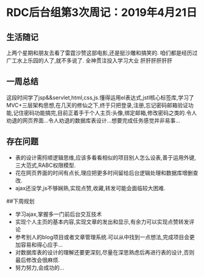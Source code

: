 # RDC后台组第3次周记：2019年4月21日

## 生活随记
上两个星期和朋友去看了雷霆沙赞这部电影,还是挺沙雕和搞笑的.
咱们都是经历过广工水上乐园的人了,就不多说了.
全神贯注投入学习大业
肝肝肝肝肝肝

## 一周总结
这段时间学了jsp&&servlet,html,css,js.懂得运用el表达式,jstl核心标签库,学习了MVC+三层架构思想,在几天的修仙之下,终于只把登录,注册,忘记密码邮箱验证功能,记住密码功能搞完,目前正着手于个人主页:头像,绑定邮箱,修改密码之类的.令人劝退的网页界面...令人劝退的数据库表设计...想要完成任务感觉并非易事...

## 存在问题
+ 表的设计需捋顺逻辑思维,应该多看看相似的项目别人怎么设表,善于运用外键,三大范式,RABC权限模型.
+ 花在网页界面的时间有点长,理应把更多时间留给后台逻辑处理和数据库增删查改.
+ ajax还没学,js不够娴熟,实现点赞,收藏,转发可能会面临较大困难.

##下周规划

+ 学习ajax,掌握多一门前后台交互技术
+ 实现个人主页的基本内容,实现文章的发出和显示,有余力可以实现点赞转发评论
+ 参考别人的blog项目或者文章管理系统.可以从中找到一点想法,完成项目会更加容易和得心应手...
+ 对数据库表的设计的理解还要更深刻,尽量在深思熟虑后再进行表的设计,否则最后修改会很麻烦.
+ 努力努力,会成功的...